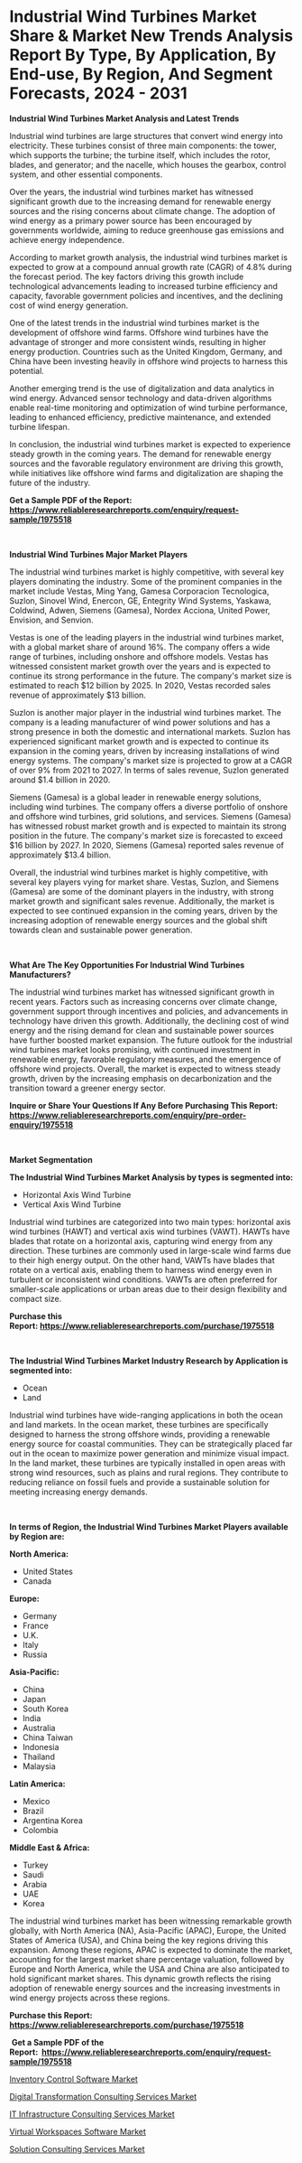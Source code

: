 <p><h1>Industrial Wind Turbines Market Share & Market New Trends Analysis Report By Type, By Application, By End-use, By Region, And Segment Forecasts, 2024 - 2031</h1></p><p><strong>Industrial Wind Turbines Market Analysis and Latest Trends</strong></p>
<p><p>Industrial wind turbines are large structures that convert wind energy into electricity. These turbines consist of three main components: the tower, which supports the turbine; the turbine itself, which includes the rotor, blades, and generator; and the nacelle, which houses the gearbox, control system, and other essential components. </p><p>Over the years, the industrial wind turbines market has witnessed significant growth due to the increasing demand for renewable energy sources and the rising concerns about climate change. The adoption of wind energy as a primary power source has been encouraged by governments worldwide, aiming to reduce greenhouse gas emissions and achieve energy independence.</p><p>According to market growth analysis, the industrial wind turbines market is expected to grow at a compound annual growth rate (CAGR) of 4.8% during the forecast period. The key factors driving this growth include technological advancements leading to increased turbine efficiency and capacity, favorable government policies and incentives, and the declining cost of wind energy generation.</p><p>One of the latest trends in the industrial wind turbines market is the development of offshore wind farms. Offshore wind turbines have the advantage of stronger and more consistent winds, resulting in higher energy production. Countries such as the United Kingdom, Germany, and China have been investing heavily in offshore wind projects to harness this potential.</p><p>Another emerging trend is the use of digitalization and data analytics in wind energy. Advanced sensor technology and data-driven algorithms enable real-time monitoring and optimization of wind turbine performance, leading to enhanced efficiency, predictive maintenance, and extended turbine lifespan.</p><p>In conclusion, the industrial wind turbines market is expected to experience steady growth in the coming years. The demand for renewable energy sources and the favorable regulatory environment are driving this growth, while initiatives like offshore wind farms and digitalization are shaping the future of the industry.</p></p>
<p><strong>Get a Sample PDF of the Report:&nbsp; <a href="https://www.reliableresearchreports.com/enquiry/request-sample/1975518">https://www.reliableresearchreports.com/enquiry/request-sample/1975518</a></strong></p>
<p>&nbsp;</p>
<p><strong>Industrial Wind Turbines Major Market Players</strong></p>
<p><p>The industrial wind turbines market is highly competitive, with several key players dominating the industry. Some of the prominent companies in the market include Vestas, Ming Yang, Gamesa Corporacion Tecnologica, Suzlon, Sinovel Wind, Enercon, GE, Entegrity Wind Systems, Yaskawa, Coldwind, Adwen, Siemens (Gamesa), Nordex Acciona, United Power, Envision, and Senvion.</p><p>Vestas is one of the leading players in the industrial wind turbines market, with a global market share of around 16%. The company offers a wide range of turbines, including onshore and offshore models. Vestas has witnessed consistent market growth over the years and is expected to continue its strong performance in the future. The company's market size is estimated to reach $12 billion by 2025. In 2020, Vestas recorded sales revenue of approximately $13 billion.</p><p>Suzlon is another major player in the industrial wind turbines market. The company is a leading manufacturer of wind power solutions and has a strong presence in both the domestic and international markets. Suzlon has experienced significant market growth and is expected to continue its expansion in the coming years, driven by increasing installations of wind energy systems. The company's market size is projected to grow at a CAGR of over 9% from 2021 to 2027. In terms of sales revenue, Suzlon generated around $1.4 billion in 2020.</p><p>Siemens (Gamesa) is a global leader in renewable energy solutions, including wind turbines. The company offers a diverse portfolio of onshore and offshore wind turbines, grid solutions, and services. Siemens (Gamesa) has witnessed robust market growth and is expected to maintain its strong position in the future. The company's market size is forecasted to exceed $16 billion by 2027. In 2020, Siemens (Gamesa) reported sales revenue of approximately $13.4 billion.</p><p>Overall, the industrial wind turbines market is highly competitive, with several key players vying for market share. Vestas, Suzlon, and Siemens (Gamesa) are some of the dominant players in the industry, with strong market growth and significant sales revenue. Additionally, the market is expected to see continued expansion in the coming years, driven by the increasing adoption of renewable energy sources and the global shift towards clean and sustainable power generation.</p></p>
<p>&nbsp;</p>
<p><strong>What Are The Key Opportunities For Industrial Wind Turbines Manufacturers?</strong></p>
<p><p>The industrial wind turbines market has witnessed significant growth in recent years. Factors such as increasing concerns over climate change, government support through incentives and policies, and advancements in technology have driven this growth. Additionally, the declining cost of wind energy and the rising demand for clean and sustainable power sources have further boosted market expansion. The future outlook for the industrial wind turbines market looks promising, with continued investment in renewable energy, favorable regulatory measures, and the emergence of offshore wind projects. Overall, the market is expected to witness steady growth, driven by the increasing emphasis on decarbonization and the transition toward a greener energy sector.</p></p>
<p><strong>Inquire or Share Your Questions If Any Before Purchasing This Report: <a href="https://www.reliableresearchreports.com/enquiry/pre-order-enquiry/1975518">https://www.reliableresearchreports.com/enquiry/pre-order-enquiry/1975518</a></strong></p>
<p>&nbsp;</p>
<p><strong>Market Segmentation</strong></p>
<p><strong>The Industrial Wind Turbines Market Analysis by types is segmented into:</strong></p>
<p><ul><li>Horizontal Axis Wind Turbine</li><li>Vertical Axis Wind Turbine</li></ul></p>
<p><p>Industrial wind turbines are categorized into two main types: horizontal axis wind turbines (HAWT) and vertical axis wind turbines (VAWT). HAWTs have blades that rotate on a horizontal axis, capturing wind energy from any direction. These turbines are commonly used in large-scale wind farms due to their high energy output. On the other hand, VAWTs have blades that rotate on a vertical axis, enabling them to harness wind energy even in turbulent or inconsistent wind conditions. VAWTs are often preferred for smaller-scale applications or urban areas due to their design flexibility and compact size.</p></p>
<p><strong>Purchase this Report:&nbsp;<a href="https://www.reliableresearchreports.com/purchase/1975518">https://www.reliableresearchreports.com/purchase/1975518</a></strong></p>
<p>&nbsp;</p>
<p><strong>The Industrial Wind Turbines Market Industry Research by Application is segmented into:</strong></p>
<p><ul><li>Ocean</li><li>Land</li></ul></p>
<p><p>Industrial wind turbines have wide-ranging applications in both the ocean and land markets. In the ocean market, these turbines are specifically designed to harness the strong offshore winds, providing a renewable energy source for coastal communities. They can be strategically placed far out in the ocean to maximize power generation and minimize visual impact. In the land market, these turbines are typically installed in open areas with strong wind resources, such as plains and rural regions. They contribute to reducing reliance on fossil fuels and provide a sustainable solution for meeting increasing energy demands.</p></p>
<p>&nbsp;</p>
<p><strong>In terms of Region, the Industrial Wind Turbines Market Players available by Region are:</strong></p>
<p>
    <p> <strong> North America: </strong>
        <ul>
            <li>United States</li>
            <li>Canada</li>
        </ul>
        </p> 
    <p> <strong> Europe: </strong>
        <ul>
            <li>Germany</li>
            <li>France</li>
            <li>U.K.</li>
            <li>Italy</li>
            <li>Russia</li>
        </ul>
        </p> 
    <p> <strong> Asia-Pacific: </strong>
        <ul>
            <li>China</li>
            <li>Japan</li>
            <li>South Korea</li>
            <li>India</li>
            <li>Australia</li>
            <li>China Taiwan</li>
            <li>Indonesia</li>
            <li>Thailand</li>
            <li>Malaysia</li>
        </ul>
        </p> 
    <p> <strong> Latin America: </strong>
        <ul>
            <li>Mexico</li>
            <li>Brazil</li>
            <li>Argentina Korea</li>
            <li>Colombia</li>
        </ul>
        </p> 
    <p> <strong> Middle East & Africa: </strong>
        <ul>
            <li>Turkey</li>
            <li>Saudi</li>
            <li>Arabia</li>
            <li>UAE</li>
            <li>Korea</li>
        </ul>
    </p>
    </p>
<p><p>The industrial wind turbines market has been witnessing remarkable growth globally, with North America (NA), Asia-Pacific (APAC), Europe, the United States of America (USA), and China being the key regions driving this expansion. Among these regions, APAC is expected to dominate the market, accounting for the largest market share percentage valuation, followed by Europe and North America, while the USA and China are also anticipated to hold significant market shares. This dynamic growth reflects the rising adoption of renewable energy sources and the increasing investments in wind energy projects across these regions.</p></p>
<p><strong>Purchase this Report: <a href="https://www.reliableresearchreports.com/purchase/1975518">https://www.reliableresearchreports.com/purchase/1975518</a></strong></p>
<p>&nbsp;<strong>Get a Sample PDF of the Report:&nbsp;&nbsp;<a href="https://www.reliableresearchreports.com/enquiry/request-sample/1975518">https://www.reliableresearchreports.com/enquiry/request-sample/1975518</a></strong></p>
<p><strong></strong></p>
<p><p><a href="https://medium.com/@emiliomartelli542/inventory-control-software-market-furnishes-information-on-market-share-market-trends-and-market-281648d659bc">Inventory Control Software Market</a></p><p><a href="https://medium.com/@emiliomartelli542/digital-transformation-consulting-services-market-research-report-its-history-and-forecast-2023-to-b37c780986a4">Digital Transformation Consulting Services Market</a></p><p><a href="https://medium.com/p/33ef2170e0aa/edit">IT Infrastructure Consulting Services Market</a></p><p><a href="https://medium.com/@emiliomartelli542/virtual-workspaces-software-market-size-cagr-trends-2024-2030-76f0e655f26b">Virtual Workspaces Software Market</a></p><p><a href="https://medium.com/@emiliomartelli542/solution-consulting-services-nbsp-market-focuses-on-market-share-size-and-projected-forecast-till-b42f1b41dca6">Solution Consulting Services Market</a></p></p>